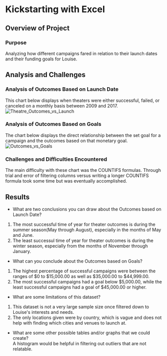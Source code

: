 # Kickstarting with Excel

## Overview of Project

### Purpose
Analyzing how different campaigns fared in relation to their launch dates and their funding goals for Louise.
## Analysis and Challenges

### Analysis of Outcomes Based on Launch Date
This chart below displays when theaters were either successful, failed, or canceled on a monthly basis between 2009 and 2017.
![Theatre_Outcomes_vs_Launch](https://user-images.githubusercontent.com/85372441/122807184-decc8100-d290-11eb-92f3-b4c13c17cf7f.png)

### Analysis of Outcomes Based on Goals
The chart below displays the direct relationship between the set goal for a campaign and the outcomes based on that monetary goal.
![Outcomes_vs_Goals](https://user-images.githubusercontent.com/85372441/122807803-a1b4be80-d291-11eb-97b1-c3875b02edf3.png)

### Challenges and Difficulties Encountered
The main difficulty with these chart was the COUNTIFS formulas. Through trial and error of filtering columns versus writing a longer COUNTIFS formula took some time but was eventually accomplished.
## Results

- What are two conclusions you can draw about the Outcomes based on Launch Date?
1. The most successful time of year for theater outcomes is during the summer season(May through August), especially in the months of May and June.
2. The least successul time of year for theater outcomes is during the winter season, especially from the months of November through January.
- What can you conclude about the Outcomes based on Goals?
1. The highest percentage of successful campaigns were between the ranges of $0 to $15,000.00 as well as $35,000.00 to $44,999.00.
2. The most successful campaigns had a goal below $5,000.00, while the least successful campaigns had a goal of $45,000.00 or higher.
- What are some limitations of this dataset?
1. This dataset is not a very large sample size once filtered down to Louise's interests and needs. 
2. The only locations given were by country, which is vague and does not help with finding which cities and venues to launch at.
- What are some other possible tables and/or graphs that we could create?  
A histogram would be helpful in filtering out outliers that are not relatable. 
